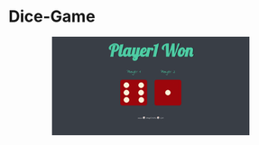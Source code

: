 # Dice-Game

<p align="center">
  <img src="./Screenshot from 2023-10-19 12-11-57.png" width="350" title="hover text">
</p>